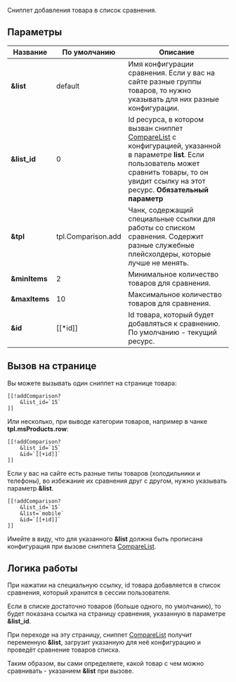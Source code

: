 Сниппет добавления товара в список сравнения.

## Параметры

 Название			| По умолчанию			| Описание
--------------------|-----------------------|--------------------------------------------------------
**&list**			| default				| Имя конфигурации сравнения. Если у вас на сайте разные группы товаров, то нужно указывать для них разные конфигурации.
**&list_id**		| 0						| Id ресурса, в котором вызван сниппет [CompareList][1] с конфигурацией, указанной в параметре **list**. Если пользователь может сравнить товары, то он увидит ссылку на этот ресурс. **Обязательный параметр**
**&tpl**			| tpl.Comparison.add	| Чанк, содержащий специальные ссылки для работы со списком сравнения. Содержит разные служебные плейсхолдеры, которые лучше не менять.
**&minItems**		| 2						| Минимальное количество товаров для сравнения.
**&maxItems**		| 10					| Максимальное количество товаров для сравнения.
**&id**				| [[*id]]				| Id товара, который будет добавляться к сравнению. По умолчанию - текущий ресурс.

## Вызов на странице

Вы можете вызывать один сниппет на странице товара:
```
[[!addComparison?
	&list_id=`15`
]]
```

Или несколько, при выводе категории товаров, например в чанке **tpl.msProducts.row**:
```
[[!addComparison?
	&list_id=`15`
	&id=`[[+id]]`
]]
```

Если у вас на сайте есть разные типы товаров (холодильники и телефоны), во избежание их сравнения друг с другом, нужно указывать параметр **&list**.
```
[[!addComparison?
	&list_id=`15`
	&list=`mobile`
	&id=`[[+id]]`
]]
```
Имейте в виду, что для указанного **&list** должна быть прописана конфигурация при вызове сниппета [CompareList][1].

## Логика работы

При нажатии на специальную ссылку, id товара добавляется в список сравнения, который хранится в сессии пользователя.

Если в списке достаточно товаров (больше одного, по умолчанию), то будет показана ссылка на страницу сравнения, указанную в параметре **&list_id**.

При переходе на эту страницу, сниппет [CompareList][1] получит переменную **&list**, загрузит указанную для неё конфигурацию и проведёт сравнение товаров списка.

Таким образом, вы сами определяете, какой товар с чем можно сравнивать - указанием **&list** при вызове.

[1]: /ru/01_Компоненты/12_Comparison/02_CompareList.md